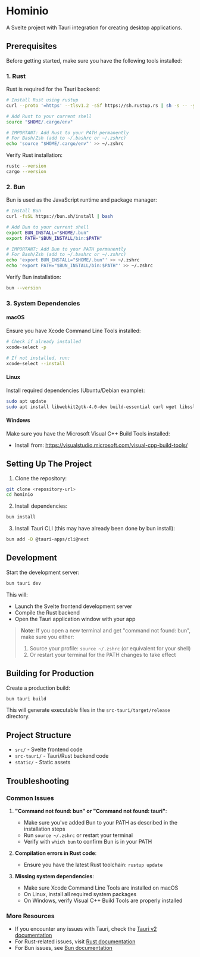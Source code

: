 # Hominio

A Svelte project with Tauri integration for creating desktop applications.

## Prerequisites

Before getting started, make sure you have the following tools installed:

### 1. Rust

Rust is required for the Tauri backend:

```bash
# Install Rust using rustup
curl --proto '=https' --tlsv1.2 -sSf https://sh.rustup.rs | sh -s -- -y

# Add Rust to your current shell
source "$HOME/.cargo/env"

# IMPORTANT: Add Rust to your PATH permanently
# For Bash/Zsh (add to ~/.bashrc or ~/.zshrc)
echo 'source "$HOME/.cargo/env"' >> ~/.zshrc
```

Verify Rust installation:
```bash
rustc --version
cargo --version
```

### 2. Bun

Bun is used as the JavaScript runtime and package manager:

```bash
# Install Bun
curl -fsSL https://bun.sh/install | bash

# Add Bun to your current shell
export BUN_INSTALL="$HOME/.bun"
export PATH="$BUN_INSTALL/bin:$PATH"

# IMPORTANT: Add Bun to your PATH permanently
# For Bash/Zsh (add to ~/.bashrc or ~/.zshrc)
echo 'export BUN_INSTALL="$HOME/.bun"' >> ~/.zshrc
echo 'export PATH="$BUN_INSTALL/bin:$PATH"' >> ~/.zshrc
```

Verify Bun installation:
```bash
bun --version
```

### 3. System Dependencies

#### macOS

Ensure you have Xcode Command Line Tools installed:

```bash
# Check if already installed
xcode-select -p

# If not installed, run:
xcode-select --install
```

#### Linux

Install required dependencies (Ubuntu/Debian example):

```bash
sudo apt update
sudo apt install libwebkit2gtk-4.0-dev build-essential curl wget libssl-dev libgtk-3-dev libayatana-appindicator3-dev librsvg2-dev
```

#### Windows

Make sure you have the Microsoft Visual C++ Build Tools installed:
- Install from: https://visualstudio.microsoft.com/visual-cpp-build-tools/

## Setting Up The Project

1. Clone the repository:

```bash
git clone <repository-url>
cd hominio
```

2. Install dependencies:

```bash
bun install
```

3. Install Tauri CLI (this may have already been done by bun install):

```bash
bun add -D @tauri-apps/cli@next
```

## Development

Start the development server:

```bash
bun tauri dev
```

This will:
- Launch the Svelte frontend development server
- Compile the Rust backend
- Open the Tauri application window with your app

> **Note**: If you open a new terminal and get "command not found: bun", make sure you either:
> 1. Source your profile: `source ~/.zshrc` (or equivalent for your shell)
> 2. Or restart your terminal for the PATH changes to take effect

## Building for Production

Create a production build:

```bash
bun tauri build
```

This will generate executable files in the `src-tauri/target/release` directory.

## Project Structure

- `src/` - Svelte frontend code
- `src-tauri/` - Tauri/Rust backend code
- `static/` - Static assets

## Troubleshooting

### Common Issues

1. **"Command not found: bun" or "Command not found: tauri"**:
   - Make sure you've added Bun to your PATH as described in the installation steps
   - Run `source ~/.zshrc` or restart your terminal
   - Verify with `which bun` to confirm Bun is in your PATH

2. **Compilation errors in Rust code**:
   - Ensure you have the latest Rust toolchain: `rustup update`

3. **Missing system dependencies**:
   - Make sure Xcode Command Line Tools are installed on macOS
   - On Linux, install all required system packages
   - On Windows, verify Visual C++ Build Tools are properly installed

### More Resources

- If you encounter any issues with Tauri, check the [Tauri v2 documentation](https://v2.tauri.app/)
- For Rust-related issues, visit [Rust documentation](https://www.rust-lang.org/learn)
- For Bun issues, see [Bun documentation](https://bun.sh/docs)
